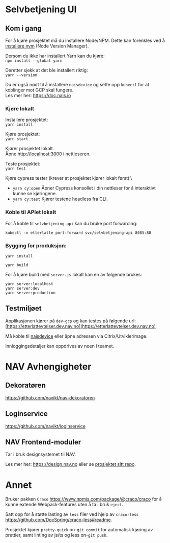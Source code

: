 # Selvbetjening UI

## Kom i gang

For å kjøre prosjektet må du installere Node/NPM. Dette kan forenkles ved å [installere nvm](https://github.com/nvm-sh/nvm) (Node Version Manager).

Dersom du ikke har installert Yarn kan du kjøre:\
`npm install --global yarn`

Deretter sjekk at det ble installert riktig:\
`yarn --version`

Du er også nødt til å installere `naisdevice` og sette opp `kubectl` for at koblinger mot GCP skal fungere.\
Les mer her: https://doc.nais.io

### Kjøre lokalt

Installere prosjektet:\
`yarn install`

Kjøre prosjektet:\
`yarn start`

Kjører prosjektet lokalt.\
Åpne [http://localhost:3000](http://localhost:3000) i nettleseren.

Teste prosjektet:\
`yarn test`

Kjøre cypress tester (krever at prosjektet kjører lokalt først):\
- `yarn cy:open` Åpner Cypress konsollet i din nettleser for å interaktivt kunne se kjøringene.
- `yarn cy:test` Kjører testene headless fra CLI.

### Koble til APIet lokalt

For å koble til `selvbetjening-api` kan du bruke port forwarding: 

`kubectl -n etterlatte port-forward svc/selvbetjening-api 8085:80`

### Bygging for produksjon:

`yarn install`

`yarn build`

For å kjøre build med `server.js` lokalt kan en av følgende brukes:

`yarn server:localhost`\
`yarn server:dev`\
`yarn server:production`


## Testmiljøet

Applikasjonen kjører på `dev-gcp` og kan testes på følgende url:
[https://etterlatteytelser.dev.nav.no](https://etterlatteytelser.dev.nav.no) 

Må koble til [naisdevice](https://doc.nais.io/device/) eller åpne adressen via Citrix/Utviklerimage.

Innloggingsdetaljer kan oppdrives av noen i teamet. 

# NAV Avhengigheter

## Dekoratøren

https://github.com/navikt/nav-dekoratoren

## Loginservice

https://github.com/navikt/loginservice

## NAV Frontend-moduler

Tar i bruk designsystemet til NAV.

Les mer her: https://design.nav.no eller se [prosjektet sitt repo](https://github.com/navikt/nav-frontend-moduler).


# Annet

Bruker pakken `Craco` https://www.npmjs.com/package/@craco/craco for å kunne extende Webpack-features uten å ta i bruk `eject`.

Satt opp for å støtte lasting av `less` filer ved hjelp av `craco-less` https://github.com/DocSpring/craco-less#readme.

Prosjektet kjører `pretty-quick` on-`git commit` for automatisk kjøring av prettier, samt linting av js/ts og less on-`git push`.
